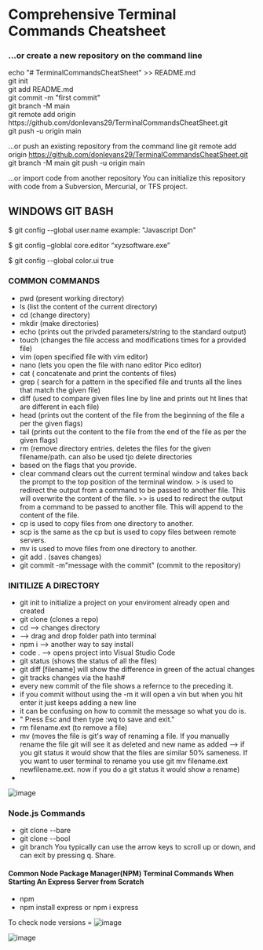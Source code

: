 <h1>Comprehensive Terminal Commands Cheatsheet</h1>
<h3> …or create a new repository on the command line </h3>
<p>
  echo "# TerminalCommandsCheatSheet" >> README.md</br>
  git init</br>
  git add README.md </br>
  git commit -m "first commit" </br>
  git branch -M main </br>
  git remote add origin https://github.com/donlevans29/TerminalCommandsCheatSheet.git </br>
  git push -u origin main </br>
</p>

…or push an existing repository from the command line
git remote add origin https://github.com/donlevans29/TerminalCommandsCheatSheet.git
git branch -M main
git push -u origin main

…or import code from another repository
You can initialize this repository with code from a Subversion, Mercurial, or TFS project.


<h2>WINDOWS GIT BASH</h2>
<p> $ git config --global user.name example: "Javascript Don" </p>
<p> $ git config –globlal core.editor “xyzsoftware.exe” </p>
<p>$ git config --global color.ui true </p>

<h3>COMMON COMMANDS</h3>
<p>
  <ul>
    <li>pwd (present working directory)</li>
    <li>ls (list the content of the current directory)</li>
    <li>cd (change directory)</li>
    <li>mkdir (make directories)</li>
    <li>echo (prints out the privded parameters/string to the standard output)</li>
    <li>touch (changes the file access and modifications times for a provided file)</li>
    <li> vim (open specified file with vim editor)</li>
    <li>nano (lets you open the file with nano editor Pico editor)</li>
    <li>cat ( concatenate and print the contents of files)</li>
    <li>grep ( search for a pattern in the specified file and trunts all the lines that match the given file)</li>
    <li>diff (used to compare given files line by line and prints out ht lines that are different in each file)</li>
    <li>head (prints out the content of the file from the beginning of the file a per the given flags)</li>
    <li>tail (prints out the content to the file from the end of the file as per the given flags)</li>
    <li>rm (remove directory entries. deletes the files for the given filename/path. can also be used tjo delete directories</li>
    <li>based on the flags that you provide.</li>
    <li>clear command clears out the current terminal window and takes back the prompt to the top position of the terminal window. > is used to redirect the output from a command to be passed to another file. This will overwrite the content of the file. >> is used to redirect the output from a command to be passed to another file. This will append to the content of the file. </li>   
    <li>cp is used to copy files from one directory to another. </li>
    <li>scp is    the same as the cp but is used to copy files between remote servers. </li>
    <li>mv is used to move files from one directory to another. </li>
    <li>git add . (saves changes) </li>
    <li>git commit -m"message with the commit" (commit to the repository) </li>
  </ul>
</p>


<h3>INITILIZE A DIRECTORY</h3>
<ul>
  <li>git init to initialize a project on your enviroment already open and created </li>
  <li>git clone (clones a repo) </li>
  <li>cd --> changes directory  </li>
  <li> --> drag and drop folder path into terminal </li>
  <li> npm i --> another way to say install</li>
  <li> code . --> opens project into Visual Studio Code </li>
  <li> git status (shows the status of all the files) </li>
  <li> git diff [filename] will show the difference in green of the actual changes</li>
  <li> git tracks changes via the hash# </li>
  <li> every new commit of the file shows a refernce to the preceding it. </li>
  <li> if you commit without using the -m it will open a vin but when you hit enter it just keeps adding a new line </li>
  <li> it can be confusing on how to commit the message so what you do is. </li>
  <li> " Press Esc and then type :wq to save and exit." </li>
  <li> rm filename.ext (to remove a file) </li>
  <li> mv (moves the file is git's way of renaming a file. If you manually rename the file git will see it as deleted and new name as added --> if you git status it would show that the files are similar 50% sameness. If you want to user terminal to rename you use git mv filename.ext newfilename.ext. now if you do a git status it would show a rename)</li>
   <li> </li>
  
</ul>

![image](https://user-images.githubusercontent.com/18158428/148811519-4f335c94-b2c2-4e7c-bedf-65c872cf1121.png)

<h3>Node.js Commands </h3>
<ul>
  <li>git clone --bare   </li>
  <li>git clone --bool   </li>
  <li>git branch  You typically can use the arrow keys to scroll up or down, and can exit by pressing q. Share. </li>

</ul>

<h4>Common Node Package Manager(NPM) Terminal Commands When Starting An Express Server from Scratch </h4>
<ul>
  <li> npm  </li>
  <li> npm install express  or npm i express </li>
  
</ul>

To check node  versions = 
![image](https://user-images.githubusercontent.com/18158428/185957827-61bc1513-aae1-45d9-9048-63f0c4228981.png)



![image](https://user-images.githubusercontent.com/18158428/185957082-32d525b4-80f1-4ac6-adfa-1782460cfa32.png)
